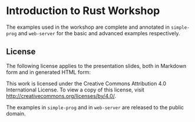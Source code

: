 # Introduction to Rust Workshop

The examples used in the workshop are complete and annotated in `simple-prog`
and `web-server` for the basic and advanced examples respectively.

## License

The following license applies to the presentation slides, both in Markdown form
and in generated HTML form:

This work is licensed under the Creative Commons Attribution 4.0 International
License. To view a copy of this license, visit
http://creativecommons.org/licenses/by/4.0/.

The examples in `simple-prog` and in `web-server` are released to the public
domain.
